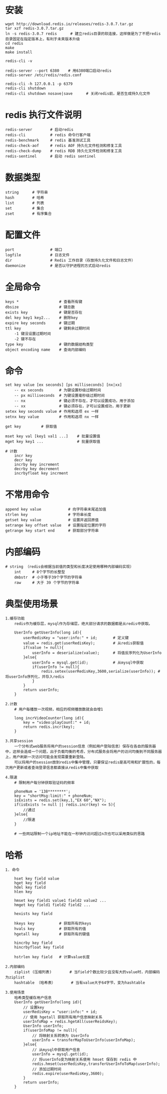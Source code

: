 
# 安装
    wget http://download.redis.io/releases/redis-3.0.7.tar.gz
    tar xzf redis-3.0.7.tar.gz
    ln -s redis-3.0.7 redis      # 建立redis目录的软连接，这样做是为了不把redis目录固定在指定版本上，有利于未来版本升级
    cd redis
    make
    make install
    
    redis-cli -v
    
    redis-server --port 6380    # 用6380端口启动redis
    redis-server /etc/redis/redis.conf
    
    redis-cli -h 127.0.0.1 -p 6379
    redis-cli shutdown
    redis-cli shutdown nosave|save      # 关闭redis前，是否生成持久化文件
    
# redis 执行文件说明    
    redis-server        # 启动redis
    redis-cli           # redis 命令行客户端
    redis-benchmark     # redis 基准测试工具
    redis-check-aof     # redis AOF 持久化文件检测和修复工具
    redis-check-dump    # redis RDB 持久化文件检测和修复工具
    redis-sentinel      # 启动 redis sentinel
  
# 数据类型
    string      # 字符串
    hash        # 哈希
    list        # 列表
    set         # 集合
    zset        # 有序集合
    
# 配置文件
    port                # 端口
    logfile             # 日志文件
    dir                 # Redis 工作目录（存放持久化文件和日志文件）
    daemonize           # 是否以守护进程的方式启动redis  
    
# 全局命令
    keys *                  # 查看所有键
    dbsize                  # 键总数
    exists key              # 键是否存在
    del key key1 key2...    # 删除key  
    expire key seconds      # 键过期
    ttl key                 # 键剩余过期时间
        -1 键没设置过期时间
        -2 键不存在
    type key                # 键的数据结构类型
    object encoding name    # 查询内部编码
    
# 命令
    set key value [ex seconds] [ps milliseconds] [nx|xx]
        -- ex seconds       # 为键设置秒级过期时间
        -- px milliseconds  # 为键设置毫秒级过期时间    
        -- nx               # 键必须不存在，才可以设置成功，用于添加
        -- xx               # 键必须存在，才可以设置成功，用于更新
    setex key seconds value # 作用和选项 ex 一样
    setnx key value         # 作用和选项 nx 一样
    
    get key         # 获取值
     
    mset key val [key1 val1 ...]    # 批量设置值 
    mget key key1 ...               # 批量获取值
    
    # 计数
        incr key
        decr key 
        incrby key increment
        decrby key decrement
        incrbyfloat key incrment
    
# 不常用命令
    append key value            # 向字符串末尾追加值
    strlen key                  # 字符串长度
    getset key value            # 设置并返回原值
    setrange key offset value   # 设置指定位置的字符
    getrange key start end      # 获取部分字符串   
    
# 内部编码
    # string （redis会根据当前值的类型和长度决定使用哪种内部编码实现）
        int     # 8个字节的长整型
        dmbstr  # 小于等于39个字节的字符串
        raw     # 大于 39 个字节的字符串
        
# 典型使用场景
        
    1.缓存功能
        redis作为缓存层，mysql作为存储层，绝大部分请求的数据都是从redis中获取。
       
        UserInfo getUserInfo(long id){
            userRedisKey = "user:info:" + id;       # 定义键
            value = redis.get(userRedisKey);        # 从redis获取值
            if(value != null){
                userInfo = deserialize(value);      # 将值反序列化为UserInfo
            }else{
                userInfo = mysql.get(id);           # 从mysql中获取
                if(userInfo != null){
                    redis.setex(userRedisKey,3600,serialize(userInfo)); #将userInfo序列化，并存入redis
                }
            }
            return userInfo;
        }      
        
    2.计数
        # 用户每播放一次视频，相应的视频播放数就会自增1
        
        long incrVideoCounter(long id){
            key = "video:playCount:" + id;
            return redis.incr(key);
        }    
        
    3.共享session
        一个分布式web服务将用户的session信息（例如用户登陆信息）保存在各自的服务器中，这样会造成一个问题，出于负载均衡的考虑，分布式服务会将用户的访问均衡到不同服务器上，用户刷新一次访问可能会发现需要重新登陆。
        可以将用户的session放到redis中集中管理，只要保证redis是高可用和扩展性的，每次用户更新或者查询登录信息都直接从redis中集中获取
     
    4.限速
        # 限制用户每分钟获取验证码的频率
        
        phoneNum = '138********';
        key = "shortMsg:limit:" + phoneNum;
        isExists = redis.set(key,1,"EX 60","NX");
        if(isExists != null || redis.incr(key) <= 5){
            //通过
        }else{
            //限速
        }  
        
        # 一些网站限制一个ip地址不能在一秒钟内访问超过n次也可以采用类似的思路
                
# 哈希

    1. 命令
        
        hset key field value
        hget key field     
        hdel key field
        hlen key
        
        hmset key field1 value1 field2 value2 ...
        hmget key field1 field2 field2 ...
        
        hexists key field
        
        hkeys key           # 获取所有的keys
        hvals key           # 获取所有的值
        hgetall key         # 获取所有的键值
           
        hincrby key field       
        hincrbyfloat key field  
        
        hstrlen key field   # 计算value长度
        
    2.内部编码
        ziplist (压缩列表)        # 当field个数比较少且没有大的value时，内部编码为ziplist
        hashtable （哈希表）       # 当有value大于64字节，变为hashtable
        
    3.使用场景
        哈希类型缓存用户信息
        UserInfo getUserInfo(long id){
            // 设置key
            userRedisKey = "user:info:" + id;
            // 使用 hgetall 获取所有用户信息映射关系
            userInfoMap = redis.hgetAll(userReidsKey);
            UserInfo userInfo;
            if(userInfoMap != null){
                // 将映射关系转换为 UserInfo
                userInfo = transferMapToUserInfo(userInfoMap);
            }else{
                // 从mysql中获取用户信息
                userInfo = mysql.get(id);
                // 将userInfo变为映射关系使用 hmset 保存到 redis 中
                redis.hmset(userRedisKey,transferUserInfoToMap(userInfo);
                // 添加过期时间
                redis.expire(userRedisKey,3600);
            }
            return userInfo;
        }    
                  
               
        
        
        
        
        
        
        
        
        
        
        
        
        
        
        
        
        
        
        
        
        
        
        

